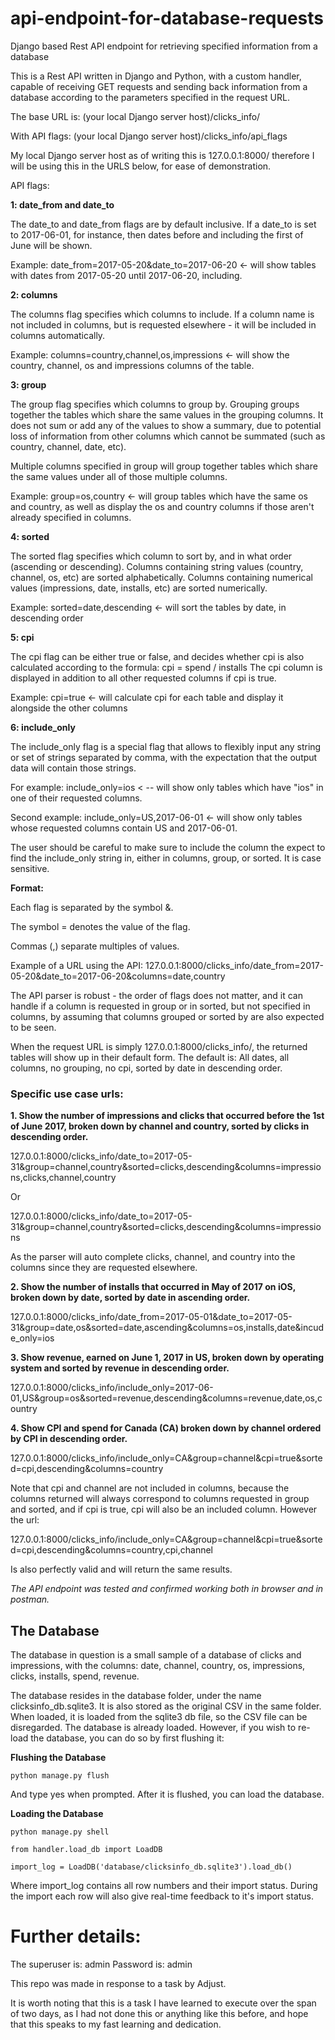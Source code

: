 # api-endpoint-for-database-requests
Django based Rest API endpoint for retrieving specified information from a database

This is a Rest API written in Django and Python, with a custom handler, capable of receiving GET requests and sending back information from a database according to the parameters specified in the request URL.

The base URL is: (your local Django server host)/clicks_info/

With API flags: (your local Django server host)/clicks_info/api_flags

My local Django server host as of writing this is 127.0.0.1:8000/ therefore I will be using this in the URLS below, for ease of demonstration.

API flags:

**1:
date_from and 
date_to**

The date_to and date_from flags are by default inclusive. If a date_to is set to 2017-06-01, for instance, then dates before and including the first of June will be shown.

Example: date_from=2017-05-20&date_to=2017-06-20 <- will show tables with dates from 2017-05-20 until 2017-06-20, including.

**2:
columns**

The columns flag specifies which columns to include.
If a column name is not included in columns, but is requested elsewhere - it will be included in columns automatically.

Example: columns=country,channel,os,impressions <- will show the country, channel, os and impressions columns of the table.

**3:
group**

The group flag specifies which columns to group by.
Grouping groups together the tables which share the same values in the grouping columns. It does not sum or add any of the values to show a summary, due to potential loss of information from other columns which cannot be summated (such as country, channel, date, etc).

Multiple columns specified in group will group together tables which share the same values under all of those multiple columns.

Example: group=os,country <- will group tables which have the same os and country, as well as display the os and country columns if those aren't already specified in columns.

**4:
sorted**

The sorted flag specifies which column to sort by, and in what order (ascending or descending).
Columns containing string values (country, channel, os, etc) are sorted alphabetically.
Columns containing numerical values (impressions, date, installs, etc) are sorted numerically.

Example: sorted=date,descending <- will sort the tables by date, in descending order

**5:
cpi**

The cpi flag can be either true or false, and decides whether cpi is also calculated according to the formula: cpi = spend / installs
The cpi column is displayed in addition to all other requested columns if cpi is true.

Example: cpi=true <- will calculate cpi for each table and display it alongside the other columns

**6:
include_only**

The include_only flag is a special flag that allows to flexibly input any string or set of strings separated by comma, with the expectation that the output data will contain those strings.

For example: include_only=ios < -- will show only tables which have "ios" in one of their requested columns.

Second example: include_only=US,2017-06-01 <- will show only tables whose requested columns contain US and 2017-06-01.

The user should be careful to make sure to include the column the expect to find the include_only string in, either in columns, group, or sorted.
It is case sensitive.

**Format:**

Each flag is separated by the symbol &.

The symbol = denotes the value of the flag.

Commas (,) separate multiples of values.

Example of a URL using the API: 127.0.0.1:8000/clicks_info/date_from=2017-05-20&date_to=2017-06-20&columns=date,country

The API parser is robust - the order of flags does not matter, and it can handle if a column is requested in group or in sorted, but not specified in columns, by assuming that columns grouped or sorted by are also expected to be seen.

When the request URL is simply 127.0.0.1:8000/clicks_info/, the returned tables will show up in their default form.
The default is: All dates, all columns, no grouping, no cpi, sorted by date in descending order.

### Specific use case urls:

**1. Show the number of impressions and clicks that occurred before the 1st of June 2017, broken down by channel and country, sorted by clicks in descending order.**

127.0.0.1:8000/clicks_info/date_to=2017-05-31&group=channel,country&sorted=clicks,descending&columns=impressions,clicks,channel,country

Or

127.0.0.1:8000/clicks_info/date_to=2017-05-31&group=channel,country&sorted=clicks,descending&columns=impressions

As the parser will auto complete clicks, channel, and country into the columns since they are requested elsewhere.


**2. Show the number of installs that occurred in May of 2017 on iOS, broken down by date, sorted by date in ascending order.**

127.0.0.1:8000/clicks_info/date_from=2017-05-01&date_to=2017-05-31&group=date,os&sorted=date,ascending&columns=os,installs,date&incude_only=ios


**3. Show revenue, earned on June 1, 2017 in US, broken down by operating system and sorted by revenue in descending order.**

127.0.0.1:8000/clicks_info/include_only=2017-06-01,US&group=os&sorted=revenue,descending&columns=revenue,date,os,country


**4. Show CPI and spend for Canada (CA) broken down by channel ordered by CPI in descending order.**

127.0.0.1:8000/clicks_info/include_only=CA&group=channel&cpi=true&sorted=cpi,descending&columns=country

Note that cpi and channel are not included in columns, because the columns returned will always correspond to columns requested in group and sorted, and if cpi is true, cpi will also be an included column.
However the url:

127.0.0.1:8000/clicks_info/include_only=CA&group=channel&cpi=true&sorted=cpi,descending&columns=country,cpi,channel

Is also perfectly valid and will return the same results.


*The API endpoint was tested and confirmed working both in browser and in postman.*

## The Database

The database in question is a small sample of a database of clicks and impressions, with the columns:
date, channel, country, os, impressions, clicks, installs, spend, revenue.

The database resides in the database folder, under the name clicksinfo_db.sqlite3. It is also stored as the original CSV in the same folder.
When loaded, it is loaded from the sqlite3 db file, so the CSV file can be disregarded.
The database is already loaded. However, if you wish to re-load the database, you can do so by first flushing it:

**Flushing the Database**
```
python manage.py flush
```
And type yes when prompted.
After it is flushed, you can load the database.

**Loading the Database**
```
python manage.py shell

from handler.load_db import LoadDB

import_log = LoadDB('database/clicksinfo_db.sqlite3').load_db()
```
Where import_log contains all row numbers and their import status.
During the import each row will also give real-time feedback to it's import status.

# Further details:
The superuser is: admin
Password is: admin

This repo was made in response to a task by Adjust.

It is worth noting that this is a task I have learned to execute over the span of two days, as I had not done this or anything like this before, and hope that this speaks to my fast learning and dedication.
